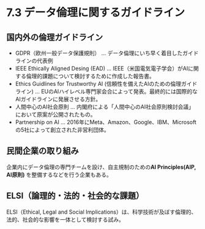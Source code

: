 # 7.3 データ倫理に関するガイドライン

## 国内外の倫理ガイドライン

- GDPR（欧州一般データ保護規則） ... データ倫理にいち早く着目したガイドラインの代表例
- IEEE Ethically Aligned Desing (EAD)  ... IEEE（米国電気電子学会）がAIに関する倫理的課題について検討するために作成した報告書。
- Ethics Guidlines for Trustworthy AI (信頼性を備えたAIのための倫理ガイドライン) ... EUのAIハイレベル専門家会合によって発表。最終的には国際的なAIガイドラインに発展させる方針。
- 人間中心のAI社会原則 ... 内閣府による「人間中心のAI社会原則検討会議」において原案が公開されたもの。
- Partnership on AI ... 2016年にMeta、Amazon、Google、IBM、Microsoftの5社によって創立された非営利団体。

## 民間企業の取り組み

企業内にデータ倫理の専門チームを設け、自主規制のための**AI Principles(AIP, AI原則)** を整備するなどを行う企業もある。

## ELSI（論理的・法的・社会的な課題）

ELSI（Ethical, Legal and Social Implications）は、科学技術が及ぼす倫理的、法的、社会的な影響を一体として検討する試み。



